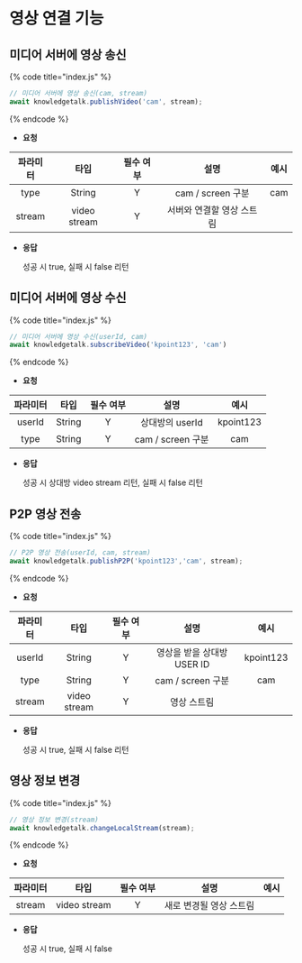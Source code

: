 # 영상 연결 기능

## 미디어 서버에 영상 송신

{% code title="index.js" %}
```javascript
// 미디어 서버에 영상 송신(cam, stream)
await knowledgetalk.publishVideo('cam', stream);
```
{% endcode %}
    

- **요청**

| <center>**파라미터**</center> | <center>**타입**</center> | <center>**필수 여부**</center> |   <center>**설명**</center>   |   <center>**예시**</center>   |
|:-:|:-:|:-:|:-:|:-:|
|              type             |           String          |                Y               |       cam / screen 구분       |              cam              |
|             stream            |        video stream       |                Y               |    서버와 연결할 영상 스트림   |                               |

- **응답**

    성공 시 true, 실패 시 false 리턴

## 미디어 서버에 영상 수신

{% code title="index.js" %}
```javascript
// 미디어 서버에 영상 수신(userId, cam)
await knowledgetalk.subscribeVideo('kpoint123', 'cam')
```
{% endcode %}
    
- **요청**

| <center>**파라미터**</center> | <center>**타입**</center> | <center>**필수 여부**</center> |   <center>**설명**</center>   |   <center>**예시**</center>   |
|:-:|:-:|:-:|:-:|:-:|
|             userId            |           String          |                Y               |         상대방의 userId        |           kpoint123          |
|              type             |           String          |                Y               |        cam / screen 구분       |              cam             |

- **응답**

  성공 시 상대방 video stream 리턴, 실패 시 false 리턴

## P2P 영상 전송

{% code title="index.js" %}
```javascript
// P2P 영상 전송(userId, cam, stream)
await knowledgetalk.publishP2P('kpoint123','cam', stream);
```
{% endcode %}

- **요청**

| <center>**파라미터**</center> | <center>**타입**</center> | <center>**필수 여부**</center> |   <center>**설명**</center>   |   <center>**예시**</center>   |
|:-:|:-:|:-:|:-:|:-:|
|             userId            |           String          |                Y               |   영상을 받을 상대방 USER ID   |            kpoint123          |
|              type             |           String          |                Y               |       cam / screen 구분       |              cam              |
|             stream            |        video stream       |                Y               |          영상 스트림          |                                |

- **응답**

  성공 시 true, 실패 시 false 리턴

## 영상 정보 변경

{% code title="index.js" %}
```javascript
// 영상 정보 변경(stream)
await knowledgetalk.changeLocalStream(stream);
```
{% endcode %}

- **요청**

| <center>**파라미터**</center> | <center>**타입**</center> | <center>**필수 여부**</center> |   <center>**설명**</center>   |   <center>**예시**</center>   |
|:-:|:-:|:-:|:-:|:-:|
|             stream            |        video stream       |                Y               |     새로 변경될 영상 스트림     |                               |

- **응답**

  성공 시 true, 실패 시 false